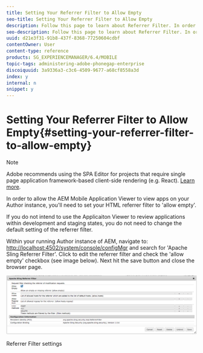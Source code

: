```yaml
---
title: Setting Your Referrer Filter to Allow Empty
seo-title: Setting Your Referrer Filter to Allow Empty
description: Follow this page to learn about Referrer Filter. In order to allow the AEM Mobile Application Viewer to view apps on your Author instance, you'll need to set your HTML referrer filter to 'allow empty'.
seo-description: Follow this page to learn about Referrer Filter. In order to allow the AEM Mobile Application Viewer to view apps on your Author instance, you'll need to set your HTML referrer filter to 'allow empty'.
uuid: d21e3f31-91b8-437f-8368-77250604cdbf
contentOwner: User
content-type: reference
products: SG_EXPERIENCEMANAGER/6.4/MOBILE
topic-tags: administering-adobe-phonegap-enterprise
discoiquuid: 3a9336a3-c3c6-4509-9677-a68cf8558a3d
index: y
internal: n
snippet: y
---
```


# Setting Your Referrer Filter to Allow Empty{#setting-your-referrer-filter-to-allow-empty}

>[!NOTE]
>
>Adobe recommends using the SPA Editor for projects that require single page application framework-based client-side rendering (e.g. React). [Learn more](../../sites/developing/using/spa-overview.md).

In order to allow the AEM Mobile Application Viewer to view apps on your Author instance, you'll need to set your HTML referrer filter to 'allow empty'.

If you do not intend to use the Applicaiton Viewer to review applications within development and staging states, you do not need to change the default setting of the referrer filter.

Within your running Author instance of AEM, navigate to: [http://localhost:4502/system/console/configMgr](http://localhost:4502/system/console/configMgr) and search for 'Apache Sling Referrer Filter'. Click to edit the referrer filter and check the 'allow empty' checkbox (see image below). Next hit the save button and close the browser page.

![Referrer Filter settings](assets/chlimage_1-111.png)

Referrer Filter settings

